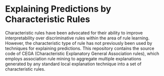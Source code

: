 # Explaining Predictions by Characteristic Rules

Characteristic rules have been advocated for their ability to improve interpretability over discriminative rules within the area of rule learning. However, the characteristic type of rule has not previously been used by techniques for explaining predictions. This repository contains the source code of CEGA (Characteristic Explanatory General Association rules), which employs association rule mining to aggregate multiple explanations generated by any standard local explanation technique into a set of characteristic rules.
